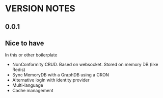 # VERSION NOTES

## 0.0.1


## Nice to have
In this or other boilerplate
- NonConformity CRUD. Based on websocket. Stored on memory DB (like Redis)
- Sync MemoryDB with a GraphDB using a CRON
- Alternative logIn with identity provider
- Multi-language
- Cache management